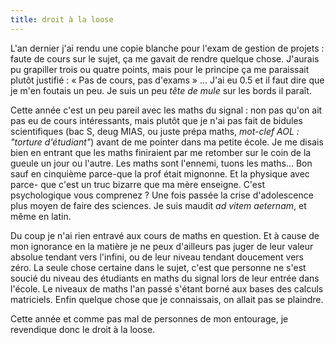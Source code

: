 ```yaml
---
title: droit à la loose
---
```


L'an dernier j'ai rendu une copie blanche pour l'exam de gestion de projets :
faute de cours sur le sujet, ça me gavait de rendre quelque chose. J'aurais pu
grapiller trois ou quatre points, mais pour le principe ça me paraissait
plutôt justifié : « Pas de cours, pas d'exams » ... J'ai eu 0.5 et il faut
dire que je m'en foutais un peu. Je suis un peu _tête de mule_ sur les bords
il paraît.

Cette année c'est un peu pareil avec les maths du signal : non pas qu'on ait
pas eu de cours intéressants, mais plutôt que je n'ai pas fait de bidules
scientifiques (bac S, deug MIAS, ou juste prépa maths, _mot-clef AOL :
"torture d'étudiant"_) avant de me pointer dans ma petite école. Je me disais
bien en entrant que les maths finiraient par me retomber sur le coin de la
gueule un jour ou l'autre. Les maths sont l'ennemi, tuons les maths... Bon
sauf en cinquième parce-que la prof était mignonne. Et la physique avec parce-
que c'est un truc bizarre que ma mère enseigne. C'est psychologique vous
comprenez ? Une fois passée la crise d'adolescence plus moyen de faire des
sciences. Je suis maudit _ad vitem aeternam_, et même en latin.

Du coup je n'ai rien entravé aux cours de maths en question. Et à cause de mon
ignorance en la matière je ne peux d'ailleurs pas juger de leur valeur absolue
tendant vers l'infini, ou de leur niveau tendant doucement vers zéro. La seule
chose certaine dans le sujet, c'est que personne ne s'est soucié du niveau des
étudiants en maths du signal lors de leur entrée dans l'école. Le niveaux de
maths l'an passé s'étant borné aux bases des calculs matriciels. Enfin quelque
chose que je connaissais, on allait pas se plaindre.

Cette année et comme pas mal de personnes de mon entourage, je revendique donc
le droit à la loose.

